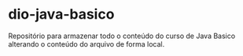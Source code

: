 # dio-java-basico
Repositório para armazenar todo o conteúdo do curso de Java Basico
alterando o conteúdo do arquivo de forma local.